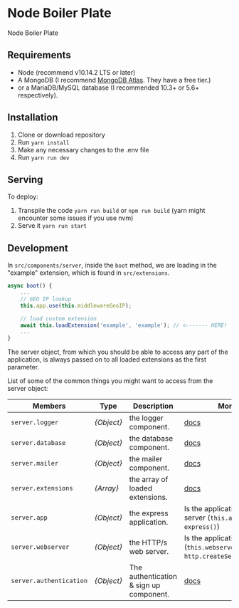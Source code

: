 # Node Boiler Plate

Node Boiler Plate

## Requirements

* Node (recommend v10.14.2 LTS or later)
* A MongoDB (I recommend [MongoDB Atlas](https://www.mongodb.com/cloud/atlas). They have a free tier.)
* or a MariaDB/MySQL database (I recommended 10.3+ or 5.6+ respectively).

## Installation

1. Clone or download repository
3. Run `yarn install`
4. Make any necessary changes to the .env file
5. Run `yarn run dev`

## Serving

To deploy:

1. Transpile the code `yarn run build` or `npm run build` (yarn might encounter some issues if you use nvm)
2. Serve it `yarn run start`

## Development

In `src/components/server`, inside the `boot` method, we are loading in the "example" extension, which is found in `src/extensions`.

```javascript
async boot() {
    ...
    // GEO IP lookup
    this.app.use(this.middlewareGeoIP);

    // load custom extension
    await this.loadExtension('example', 'example'); // <------- HERE!
    ...
}
```

The server object, from which you should be able to access any part of the application, is always passed on to all loaded extensions as the first parameter.

List of some of the common things you might want to access from the server object:

| Members  | Type | Description | More info|
| --- | --- | --- | --- |
| `server.logger` | _{Object}_ | the logger component. | [docs](https://github.com/MrEliasen/node-boiler/wiki/Logger) |
| `server.database` | _{Object}_ | the database component. | [docs](https://github.com/MrEliasen/node-boiler/wiki/Database-&-Drivers) |
| `server.mailer` | _{Object}_ | the mailer component. | [docs](https://github.com/MrEliasen/node-boiler/wiki/Mailer) |
| `server.extensions` | _{Array}_ | the array of loaded extensions. | [docs](https://github.com/MrEliasen/node-boiler/wiki/Extensions) |
| `server.app` | _{Object}_ | the express application. | Is the applications express server (`this.app = express()`) |
| `server.webserver` | _{Object}_ | the HTTP/s web server. | Is the applications webserver (`this.webserver = http.createServer(this.app)`) |
| `server.authentication` | _{Object}_ | The authentication & sign up component. | [docs](https://github.com/MrEliasen/node-boiler/wiki/Authentication) |
